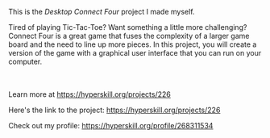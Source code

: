 This is the *Desktop Connect Four* project I made myself.


<p>Tired of playing Tic-Tac-Toe? Want something a little more challenging? Connect Four is a great game that fuses the complexity of a larger game board and the need to line up more pieces. In this project, you will create a version of the game with a graphical user interface that you can run on your computer.</p><br/><br/>Learn more at <a href="https://hyperskill.org/projects/226?utm_source=ide&utm_medium=ide&utm_campaign=ide&utm_content=project-card">https://hyperskill.org/projects/226</a>

Here's the link to the project: https://hyperskill.org/projects/226

Check out my profile: https://hyperskill.org/profile/268311534